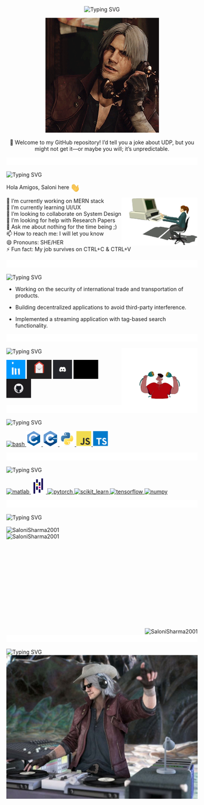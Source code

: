<p align="center">
<img src="https://readme-typing-svg.herokuapp.com?font=Press+Start+2P&weight=500&size=30&duration=3000&pause=1000&color=F40009&background=4116164B&center=true&vCenter=true&random=false&width=300&height=60&lines=%E2%84%8C%F0%9D%94%AC%F0%9D%94%A9%F0%9D%94%9E+%F0%9D%94%84%F0%9D%94%AA%F0%9D%94%A6%F0%9D%94%A4%F0%9D%94%AC%F0%9D%94%B0+!!" alt="Typing SVG">
</p>
  
<p align="center">
  <img src="https://github.com/SaloniSharma2001/SaloniSharma2001/blob/main/image-src/Dante_Hola_Amigos.gif">
</p>

<p align="center"> 
 👋 Welcome to my GitHub repository! I’d tell you a joke about UDP, but you might not get it—or maybe you will; it’s unpredictable.
</p>

<img src="https://github.com/SaloniSharma2001/SaloniSharma2001/blob/main/image-src/rgb_line.gif" height="20" width="100%">

<div>
  
  ![Typing SVG](https://readme-typing-svg.herokuapp.com/?font=Playfair+Display&weight=300&size=22&duration=3000&pause=1000&color=FF0800&random=false&width=1100&lines=Who%E2%80%99s+Behind+the+Keyboard%3F;A+T-geek+who+believes+there%E2%80%99s+no+problem+a+good+Wi-Fi+signal+and+some+caffeine+can%E2%80%99t+solve!)

 
<ul style="list-style-type: none; padding: 0;">
  <p  align="left">
  Hola Amigos, Saloni here <img src="https://github.com/SaloniSharma2001/SaloniSharma2001/blob/main/image-src/wave.gif" alt="Hello waving" width="25" style="vertical-align: middle; margin-right: 10px;">    
</p>
<img align="right" alt="Coding" width="200" src="https://github.com/SaloniSharma2001/SaloniSharma2001/blob/main/Connect_icon/giphy.webp">
    <li>🔭 I’m currently working on MERN stack</li>
    <li>🌱 I’m currently learning UI/UX</li>
    <li>👯 I’m looking to collaborate on System Design</li>
    <li>🤔 I’m looking for help with Research Papers</li>
    <li>💬 Ask me about nothing for the time being ;)</li>
    <li>📫 How to reach me: I will let you know</li>
    <li>😄 Pronouns: SHE/HER</li>
    <li>⚡ Fun fact: My job survives on CTRL+C & CTRL+V</li>
  </ul>

</div>


<img src="https://github.com/SaloniSharma2001/SaloniSharma2001/blob/main/image-src/rgb_line.gif" height="20" width="100%">



![Typing SVG](https://readme-typing-svg.herokuapp.com/?lines=My+Work:&color=FF0800&size=22)


- Working on the security of international trade and transportation of products. 

- Building decentralized applications to avoid third-party interference.

- Implemented a streaming application with tag-based search functionality.


<img src="https://github.com/SaloniSharma2001/SaloniSharma2001/blob/main/image-src/rgb_line.gif" height="20" width="100%">

![Typing SVG](https://readme-typing-svg.herokuapp.com/?font=Playfair+Display&weight=300&size=22&duration=3000&pause=1000&color=FF0800&random=false&width=500&lines=Connect+with+Me;While+I%E2%80%99m+Still+a+Human+and+Not+a+Robot)
<img align="right" alt="Coding" width="200" src="https://github.com/SaloniSharma2001/SaloniSharma2001/blob/main/Connect_icon/Connection-logo-unscreen.gif">
<p align="left">
<a href="https://www.linkedin.com/in/salonisharma2001/" target="blank"><img align="center" src="https://github.com/SaloniSharma2001/SaloniSharma2001/blob/main/Connect_icon/Linkdein_logo.gif" alt="Linkedin" height="50" width="50"/></a>
<a href="mailto:saloni2019sharma@gmail.com" target="blank"><img align="center" src="https://github.com/SaloniSharma2001/SaloniSharma2001/blob/main/Connect_icon/Gmail_logo.gif" alt="saloni2019sharma@gmail.com" height="50" width="65"/></a>
<a href="https://discord.gg/U9ZzhQvj" target="blank"><img align="center" src="https://github.com/SaloniSharma2001/SaloniSharma2001/blob/main/Connect_icon/Discord_logo.gif" alt="Discord" height="50" width="50"/></a>
<a href="https://medium.com/@saloni2019sharma" target="blank"><img align="center" src="https://github.com/SaloniSharma2001/SaloniSharma2001/blob/main/Connect_icon/Medium_logo.gif" alt="saloni2019sharma@gmail.com" height="50" width="65"/></a>
<a href="https://github.com/SaloniSharma2001/SaloniSharma2001/" target="blank"><img align="center" src="https://github.com/SaloniSharma2001/SaloniSharma2001/blob/main/Connect_icon/github_gif.gif" alt="saloni2019sharma@gmail.com" height="50" width="65"/></a>
<!-- <a href="https://www.salonisharma2001.github.io" target="blank"><img align="center" src="https://zellusmarketing.com/wp-content/uploads/2021/03/icon-3s-360px.gif" alt="dingdong" height="100" width="100"/></a> -->
</p>

<img src="https://github.com/SaloniSharma2001/SaloniSharma2001/blob/main/image-src/rgb_line.gif" height="20" width="100%">

<!--<h3 align="left">Languages & Skills:</h3> -->
![Typing SVG](https://readme-typing-svg.herokuapp.com/?lines=Languages+And+Skills:&color=FF0800&size=22)

<p align="left"> <a href="https://www.java.com/" target="_blank" rel="noreferrer"> <img src="https://seeklogo.com/images/J/java-logo-7F8B35BAB3-seeklogo.com.png" alt="bash" width="40" height="40"/> </a>
<a href="https://www.cprogramming.com/" target="_blank" rel="noreferrer"> <img src="https://raw.githubusercontent.com/devicons/devicon/master/icons/c/c-original.svg" alt="c" width="40" height="40"/> </a>
<a href="https://www.w3schools.com/cpp/" target="_blank" rel="noreferrer"> <img src="https://raw.githubusercontent.com/devicons/devicon/master/icons/cplusplus/cplusplus-original.svg" alt="cplusplus" width="40" height="40"/> </a>
<a href="https://www.python.org" target="_blank" rel="noreferrer"> <img src="https://raw.githubusercontent.com/devicons/devicon/master/icons/python/python-original.svg" alt="python" width="40" height="40"/> </a>
<a href="https://www.javascript.com/" target="_blank" rel="noreferrer"> <img src="https://raw.githubusercontent.com/devicons/devicon/master/icons/javascript/javascript-original.svg" alt="JavaScript" width="40" height="40"/> </a>
<a href="https://www.typescriptlang.org/" target="_blank" rel="noreferrer"> <img src="https://raw.githubusercontent.com/devicons/devicon/master/icons/typescript/typescript-original.svg" alt="TypeScript" width="40" height="40"/> </a>
</p>


<img src="https://github.com/SaloniSharma2001/SaloniSharma2001/blob/main/image-src/rgb_line.gif" height="20" width="100%">

<!--<h3 align="left">Tools & Frameworks:</h3> -->
![Typing SVG](https://readme-typing-svg.herokuapp.com/?lines=Tools+And+FrameWorks:&color=FF0800&size=22)
<p align="left"><a href="https://www.mathworks.com/" target="_blank" rel="noreferrer"> <img src="https://upload.wikimedia.org/wikipedia/commons/2/21/Matlab_Logo.png" alt="matlab" width="40" height="40"/> </a>
<a href="https://pandas.pydata.org/" target="_blank" rel="noreferrer"> <img src="https://raw.githubusercontent.com/devicons/devicon/2ae2a900d2f041da66e950e4d48052658d850630/icons/pandas/pandas-original.svg" alt="pandas" width="40" height="40"/> </a>
<a href="https://pytorch.org/" target="_blank" rel="noreferrer"> <img src="https://www.vectorlogo.zone/logos/pytorch/pytorch-icon.svg" alt="pytorch" width="40" height="40"/> </a>
<a href="https://scikit-learn.org/" target="_blank" rel="noreferrer"> <img src="https://upload.wikimedia.org/wikipedia/commons/0/05/Scikit_learn_logo_small.svg" alt="scikit_learn" width="40" height="40"/> </a>
<a href="https://www.tensorflow.org" target="_blank" rel="noreferrer"> <img src="https://www.vectorlogo.zone/logos/tensorflow/tensorflow-icon.svg" alt="tensorflow" width="40" height="40"/> </a>
<a href="https://numpy.org/" target="_blank" rel="noreferrer"> <img src="https://seeklogo.com/images/N/numpy-logo-479C24EC79-seeklogo.com.png" alt="numpy" width="40" height="40"/> </a> </p>

<img src="https://github.com/SaloniSharma2001/SaloniSharma2001/blob/main/image-src/rgb_line.gif" height="20" width="100%">

<!--<h3 align="left">Some GitHub Statistics:</h3> -->
![Typing SVG](https://readme-typing-svg.herokuapp.com/?lines=Some+GitHub+Statistics:&color=FF0800&size=22)

<p>
<img align="center" src="https://github-readme-stats.vercel.app/api?username=SaloniSharma2001&show=reviews,discussions_started,discussions_answered,prs_merged,prs_merged_percentage&show_icons=true&locale=en&theme=shadow_red&title_color=F40009&text_color=bebebe&icon_color=9E0808DB" width="400" height="250" alt="SaloniSharma2001" />
<img align="left" src="https://github-readme-streak-stats.herokuapp.com/?user=SaloniSharma2001&show_icons=true&theme=shadow_red" width="400" height="250" alt="SaloniSharma2001" />
</p>

<img align="right" src="https://komarev.com/ghpvc/?username=SaloniSharma2001&label=Profile%20views&color=F40009&style=flat" alt="SaloniSharma2001" />


<img src="https://github.com/SaloniSharma2001/SaloniSharma2001/blob/main/image-src/rgb_line.gif" height="20" width="100%">

![Typing SVG](https://readme-typing-svg.herokuapp.com/?font=Fira+Code&weight=300&duration=2000&pause=2000&color=FF0800&random=false&width=1300&lines=If+I+had+a+penny+for+every+line+of+code+I've+written%2C+I'd+be+dropping+beats+as+a+DJ+instead+of+debugging!")
<img src="https://github.com/SaloniSharma2001/SaloniSharma2001/blob/main/image-src/Dante_music.jpg">
